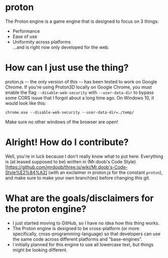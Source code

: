 # proton
The Proton engine is a game engine that is designed to focus on 3 things:
- Performance
- Ease of use
- Uniformity across platforms\
...and is right now only developed for the web.
# How can I just use the thing?
proton.js -- the only version of this -- has been tested to work on Google Chrome.
If you're using Proton3D locally on Google Chrome, you must enable the flag `--disable-web-security` with `--user-data-dir` to bypass some CORS issue that I forgot about a long time ago. On Windows 10, it would look like this:
```
chrome.exe --disable-web-security --user-data-dir=./temp/
```
Make sure no other windows of the browser are open!

# Alright! How do I contribute?
Well, you're in luck because I don't really know what to put here.
Everything is (at leased supposed to be) written in (Mr.doob's Code Style)[https://github.com/mrdoob/three.js/wiki/Mr.doob's-Code-Style%E2%84%A2] (with an exclaimer in proton.js for the constant `proton`), and make sure to make your own branch(es) before changing this git.

# What are the goals/disclaimers for the proton engine?
- I just started moving to GitHub, so I have no idea how this thing works.
- The Proton engine is designed to be cross-platform (or more specifically, cross-programming-language) so that developers can use the same code across different platforms and "base-engines".
- I initially planned for this engine to use all lowercase text, but things might be looking different.
